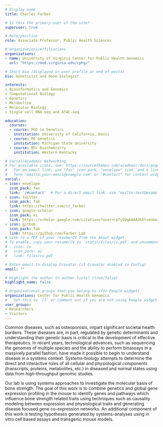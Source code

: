 ```yaml
---
# Display name
title: Charles Farber

# Is this the primary user of the site?
superuser: true

# Role/position
role: Associate Professor, Public Health Sciences

# Organizations/Affiliations
organizations:
- name: University of Virginia Center for Public Health Genomics
  url: "https://med.virginia.edu/cphg/"

# Short bio (displayed in user profile at end of posts)
bio: Geneticist and bone biologist.

interests:
- Bioinformatics and Genomics
- Computational Biology
- Genetics
- Metabolism
- Molecular Biology
- Single cell RNA-seq and ATAC-seq

education:
  courses:
  - course: PhD in Genetics
    institution: University of California, Davis
  - course: MS Genetics
    institution: Michigan State University
  - course: BSc Biochemistry
    institution: Western Kentucky 

# Social/Academic Networking
# For available icons, see: https://sourcethemes.com/academic/docs/page-builder/#icons
#   For an email link, use "fas" icon pack, "envelope" icon, and a link in the
#   form "mailto:your-email@example.com" or "#contact" for contact widget.
social:
- icon: envelope
  icon_pack: fas
  link: '/#contact'  # For a direct email link, use "mailto:test@example.org".
- icon: twitter
  icon_pack: fab
  link: https://twitter.com/cr_farber
- icon: google-scholar
  icon_pack: ai
  link: https://scholar.google.com/citations?user=rpTySQgAAAAJ&hl=en&oi=ao
- icon: github
  icon_pack: fab
  link: https://github.com/Farber-Lab
# Link to a PDF of your resume/CV from the About widget.
# To enable, copy your resume/CV to `static/files/cv.pdf` and uncomment the lines below.
# - icon: cv
#   icon_pack: ai
#   link: files/cv.pdf

# Enter email to display Gravatar (if Gravatar enabled in Config)
email: ""

# Highlight the author in author lists? (true/false)
highlight_name: false

# Organizational groups that you belong to (for People widget)
organizations: Center for Public Health Genomics
#   Set this to `[]` or comment out if you are not using People widget.
user_groups:
- Researchers
- Visitors
---
```


Common diseases, such as osteoporosis, impart significant societal health burdens. These diseases are, in part, regulated by genetic determinants and understanding their genetic basis is critical to the development of effective therapeutics. In recent years, technological advances, such as sequencing the genomes of multiple species and the ability to perform bioassays in a massively parallel fashion, have made it possible to begin to understand disease in a systems context. Systems-biology attempts to determine the direct and interactive roles of all cellular and physiological components (transcripts, proteins, metabolites, etc.) in diseased and normal states using data from high-throughput genomic studies.

Our lab is using systems approaches to investigate the molecular basis of bone strength. The goal of this work is to combine genetics and global gene expression profiling in the mouse to identify genes and pathways which influence bone strength related traits using techniques such as causality modeling between expression and physiological traits and generating disease focused gene co-expression networks. An additional component of this work is testing hypotheses generated by systems-analyses using in vitro cell based assays and transgenic mouse models.
